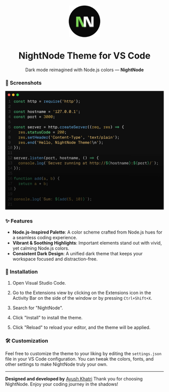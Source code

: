 <p align="center">
  <img alt="Halcyon Logo"  src="images/new-nn-logo.png" 
 width="100"
/> 
</p>
<h1  align="center">
  NightNode Theme for VS Code
</h1><p align="center">
  Dark mode reimagined with Node.js colors — <b>NightNode </b>
</p>

### 📸 Screenshots

![NightNode in Action](images/snippet-1.jpg)

### ✨ Features

- **Node.js-Inspired Palette**: A color scheme crafted from Node.js hues for a seamless coding experience.
- **Vibrant & Soothing Highlights**: Important elements stand out with vivid, yet calming Node.js colors.
- **Consistent Dark Design**: A unified dark theme that keeps your workspace focused and distraction-free.

### 🚀 Installation

1. Open Visual Studio Code.

2. Go to the Extensions view by clicking on the Extensions icon in the Activity Bar on the side of the window or by pressing `Ctrl+Shift+X`.

3. Search for "NightNode".

4. Click "Install" to install the theme.

5. Click "Reload" to reload your editor, and the theme will be applied.

### 🛠 Customization

Feel free to customize the theme to your liking by editing the `settings.json` file in your VS Code configuration. You can tweak the colors, fonts, and other settings to make NightNode truly your own.

---

**Designed and developed by** [Ayush Khatri](https://ayushkhatri.site)
Thank you for choosing NightNode. Enjoy your coding journey in the shadows!
